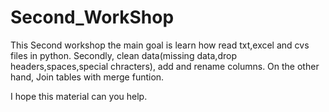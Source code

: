 # Second_WorkShop
This Second workshop the main goal is learn how read txt,excel and cvs files in python. 
Secondly, clean data(missing data,drop headers,spaces,special chracters), add and rename columns.
On the other hand, Join tables with merge funtion.

I hope this material can you help. 

